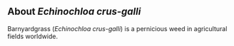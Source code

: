 About *Echinochloa crus-galli*
---------------------

Barnyardgrass (*Echinochloa crus-galli*) is a pernicious weed in agricultural fields worldwide.


<!-- *Arabidopsis thaliana* is a small flowering plant that is widely used as
a model organism in plant biology. Arabidopsis is a member of the
mustard (Brassicaceae) family, which includes cultivated species such as
cabbage and radish. Arabidopsis is not of major agronomic significance,
but its small genome size and ease of cultivation offer important
advantages for basic research in genetics and molecular biology.
*Arabidopsis thaliana* has a genome size of \~135 Mb, and a haploid
chromosome number of five. -->


